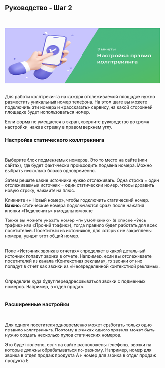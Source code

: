 ## Руководство - Шаг 2
<br>
<br>

<IframeVideo src="https://www.youtube.com/embed/nVQ-Q4maz1s">
<img src="https://github.com/Scadar/onboarding_md/blob/main/static/call-tracking-pkt-img3.png?raw=true" alt="" width="100%" height="180px"/>
</IframeVideo>
<br>
<br>

Для работы коллтрекинга на каждой отслеживаемой площадке нужно разместить уникальный номер телефона. На этом шаге вы можете подключить эти номера и «рассказать» сервису, на какой сторонней площадке будет использоваться номер.
<br>

<Alert>Если форма не умещается в экран, сверните руководство во время настройки, нажав стрелку в правом верхнем углу.</Alert>
<br>

### Настройка статического коллтрекинга
<br>

Выберите блок подменяемых номеров. Это то место на сайте (или сайтах), где будет фактически происходить подмена номера. Можно выбрать несколько блоков одновременно.
<br>

Затем решите какие источники нужно отслеживать. Одна строка = один отслеживаемый источник = один статический номер. Чтобы добавить новую строку, нажмите на плюс.
<br>

Кликните «+ Новый номер», чтобы подключить статический номер. **Важно:** статические номера подключаются сразу после нажатия кнопки «Подключить» в модальном окне
<br>

Также вы можете указать номер «по умолчанию» (в списке «Весь трафик» или «Прочий трафик»), тогда правило будет работать для всех посетителей. Посетители из источников, для которых не закреплены номера, увидят этот общий номер.
<br>
<br>

<Alert>Поле «Источник звонка в отчетах» определяет в какой детальный источник попадут звонки в отчете. Например, если вы отслеживаете посетителей из канала «Контекстная реклама», то звонки от них попадут в отчет как звонки из «Неопределенной контекстной рекламы».
</Alert>
<br>
<br>

Определите куда будут переадресовываться звонки с подменных номеров. Например, в отдел продаж.
<br>
<br>

### Расширенные настройки
<br>

Для одного посетителя одновременно может сработать только одно правило коллтрекинга. Поэтому в рамках одного правила может быть нужно создать несколько пулов статических номеров.
<br>

Это будет полезно, если на сайте расположены телефоны, звонки на которые должны обрабатываться по-разному. Например, номер для звонка в отдел продаж продукта А и номер для звонка в отдел продаж продукта Б.